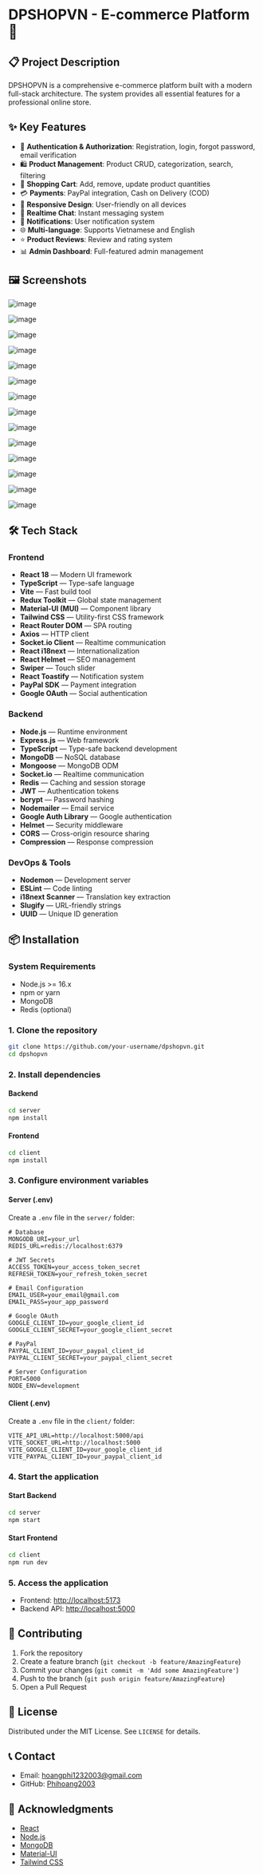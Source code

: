 # DPSHOPVN - E-commerce Platform 🛒

## 📋 Project Description

DPSHOPVN is a comprehensive e-commerce platform built with a modern full-stack architecture. The system provides all essential features for a professional online store.

## ✨ Key Features

* 🔐 **Authentication & Authorization**: Registration, login, forgot password, email verification
* 🛍️ **Product Management**: Product CRUD, categorization, search, filtering
* 🛒 **Shopping Cart**: Add, remove, update product quantities
* 💳 **Payments**: PayPal integration, Cash on Delivery (COD)
* 📱 **Responsive Design**: User-friendly on all devices
* 💬 **Realtime Chat**: Instant messaging system
* 🔔 **Notifications**: User notification system
* 🌐 **Multi-language**: Supports Vietnamese and English
* ⭐ **Product Reviews**: Review and rating system
* 📊 **Admin Dashboard**: Full-featured admin management

## 🖼️ Screenshots

![image](https://github.com/user-attachments/assets/d880437c-faa0-4ca4-9918-f21f228092fb)

![image](https://github.com/user-attachments/assets/d75401cf-516d-419f-9d04-8a5e76ebe311)

![image](https://github.com/user-attachments/assets/76ce9477-cf0d-4eeb-ad02-0f4b4cb8ab39)

![image](https://github.com/user-attachments/assets/3229fd64-53a3-4983-9db0-751b14c9b888)

![image](https://github.com/user-attachments/assets/72d7ec34-c297-4c22-9732-cf4e2b167bc0)

![image](https://github.com/user-attachments/assets/f06880f1-8f3d-4000-85ab-79070022bd83)

![image](https://github.com/user-attachments/assets/c088d9fb-d489-417c-9007-f247005e7625)

![image](https://github.com/user-attachments/assets/d37471c8-9a26-4514-b96d-9bd9388ea5f8)

![image](https://github.com/user-attachments/assets/25e33743-b3e3-4e14-9f2d-f8445787c4e4)

![image](https://github.com/user-attachments/assets/d707c0b2-1eb0-440a-83d4-e076a57ef97f)

![image](https://github.com/user-attachments/assets/20154ffa-5264-45f2-b18c-9fcab055b01b)

![image](https://github.com/user-attachments/assets/d8904cdb-8e67-4825-a221-8aa087e57f55)

![image](https://github.com/user-attachments/assets/afec9ff1-b04e-4f1e-8b23-5030fded48e7)

![image](https://github.com/user-attachments/assets/3a659775-f606-434d-a48f-c9b5d6fd4649)

## 🛠️ Tech Stack

### Frontend

* **React 18** — Modern UI framework
* **TypeScript** — Type-safe language
* **Vite** — Fast build tool
* **Redux Toolkit** — Global state management
* **Material-UI (MUI)** — Component library
* **Tailwind CSS** — Utility-first CSS framework
* **React Router DOM** — SPA routing
* **Axios** — HTTP client
* **Socket.io Client** — Realtime communication
* **React i18next** — Internationalization
* **React Helmet** — SEO management
* **Swiper** — Touch slider
* **React Toastify** — Notification system
* **PayPal SDK** — Payment integration
* **Google OAuth** — Social authentication

### Backend

* **Node.js** — Runtime environment
* **Express.js** — Web framework
* **TypeScript** — Type-safe backend development
* **MongoDB** — NoSQL database
* **Mongoose** — MongoDB ODM
* **Socket.io** — Realtime communication
* **Redis** — Caching and session storage
* **JWT** — Authentication tokens
* **bcrypt** — Password hashing
* **Nodemailer** — Email service
* **Google Auth Library** — Google authentication
* **Helmet** — Security middleware
* **CORS** — Cross-origin resource sharing
* **Compression** — Response compression

### DevOps & Tools

* **Nodemon** — Development server
* **ESLint** — Code linting
* **i18next Scanner** — Translation key extraction
* **Slugify** — URL-friendly strings
* **UUID** — Unique ID generation

## 📦 Installation

### System Requirements

* Node.js >= 16.x
* npm or yarn
* MongoDB
* Redis (optional)

### 1. Clone the repository

```bash
git clone https://github.com/your-username/dpshopvn.git
cd dpshopvn
```

### 2. Install dependencies

#### Backend

```bash
cd server
npm install
```

#### Frontend

```bash
cd client
npm install
```

### 3. Configure environment variables

#### Server (.env)

Create a `.env` file in the `server/` folder:

```env
# Database
MONGODB_URI=your_url
REDIS_URL=redis://localhost:6379

# JWT Secrets
ACCESS_TOKEN=your_access_token_secret
REFRESH_TOKEN=your_refresh_token_secret

# Email Configuration
EMAIL_USER=your_email@gmail.com
EMAIL_PASS=your_app_password

# Google OAuth
GOOGLE_CLIENT_ID=your_google_client_id
GOOGLE_CLIENT_SECRET=your_google_client_secret

# PayPal
PAYPAL_CLIENT_ID=your_paypal_client_id
PAYPAL_CLIENT_SECRET=your_paypal_client_secret

# Server Configuration
PORT=5000
NODE_ENV=development
```

#### Client (.env)

Create a `.env` file in the `client/` folder:

```env
VITE_API_URL=http://localhost:5000/api
VITE_SOCKET_URL=http://localhost:5000
VITE_GOOGLE_CLIENT_ID=your_google_client_id
VITE_PAYPAL_CLIENT_ID=your_paypal_client_id
```

### 4. Start the application

#### Start Backend

```bash
cd server
npm start
```

#### Start Frontend

```bash
cd client
npm run dev
```

### 5. Access the application

* Frontend: [http://localhost:5173](http://localhost:5173)
* Backend API: [http://localhost:5000](http://localhost:5000)


## 🤝 Contributing

1. Fork the repository
2. Create a feature branch (`git checkout -b feature/AmazingFeature`)
3. Commit your changes (`git commit -m 'Add some AmazingFeature'`)
4. Push to the branch (`git push origin feature/AmazingFeature`)
5. Open a Pull Request

## 📝 License

Distributed under the MIT License. See `LICENSE` for details.

## 📞 Contact

* Email: [hoangphi1232003@gmail.com](mailto:hoangphi1232003@gmail.com)
* GitHub: [Phihoang2003](https://github.com/Phihoang2003)

## 🙏 Acknowledgments

* [React](https://reactjs.org/)
* [Node.js](https://nodejs.org/)
* [MongoDB](https://www.mongodb.com/)
* [Material-UI](https://mui.com/)
* [Tailwind CSS](https://tailwindcss.com/)
